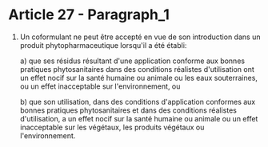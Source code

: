 # Article 27 - Paragraph_1

1. Un coformulant ne peut être accepté en vue de son introduction dans un produit phytopharmaceutique lorsqu'il a été établi:

   a) que ses résidus résultant d'une application conforme aux bonnes pratiques phytosanitaires dans des conditions réalistes d'utilisation ont un effet nocif sur la santé humaine ou animale ou les eaux souterraines, ou un effet inacceptable sur l'environnement, ou

   b) que son utilisation, dans des conditions d'application conformes aux bonnes pratiques phytosanitaires et dans des conditions réalistes d'utilisation, a un effet nocif sur la santé humaine ou animale ou un effet inacceptable sur les végétaux, les produits végétaux ou l'environnement.